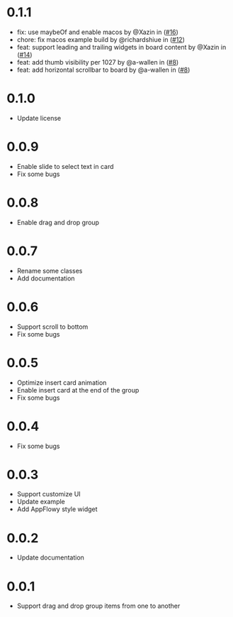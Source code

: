 # 0.1.1

- fix: use maybeOf and enable macos by @Xazin in ([#16](https://github.com/AppFlowy-IO/appflowy-board/pull/16))
- chore: fix macos example build by @richardshiue in ([#12](https://github.com/AppFlowy-IO/appflowy-board/pull/12))
- feat: support leading and trailing widgets in board content by @Xazin in ([#14](https://github.com/AppFlowy-IO/appflowy-board/pull/14))
- feat: add thumb visibility per 1027 by @a-wallen in ([#8](https://github.com/AppFlowy-IO/appflowy-board/pull/8))
- feat: add horizontal scrollbar to board by @a-wallen in ([#8](https://github.com/AppFlowy-IO/appflowy-board/pull/8))

# 0.1.0

- Update license

# 0.0.9

- Enable slide to select text in card
- Fix some bugs

# 0.0.8

- Enable drag and drop group

# 0.0.7

- Rename some classes
- Add documentation

# 0.0.6

- Support scroll to bottom
- Fix some bugs

# 0.0.5

- Optimize insert card animation
- Enable insert card at the end of the group
- Fix some bugs

# 0.0.4

- Fix some bugs

# 0.0.3

- Support customize UI
- Update example
- Add AppFlowy style widget

# 0.0.2

- Update documentation

# 0.0.1

- Support drag and drop group items from one to another
